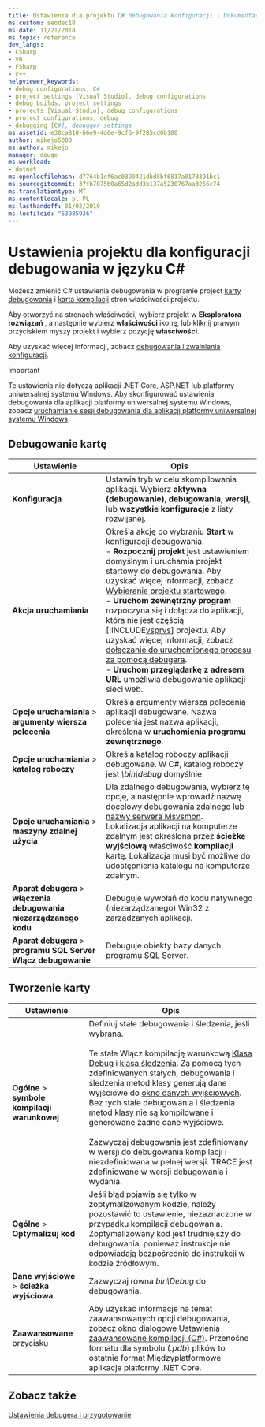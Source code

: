 ```yaml
---
title: Ustawienia dla projektu C# debugowania konfiguracji | Dokumentacja firmy Microsoft
ms.custom: seodec18
ms.date: 11/21/2018
ms.topic: reference
dev_langs:
- CSharp
- VB
- FSharp
- C++
helpviewer_keywords:
- debug configurations, C#
- project settings [Visual Studio], debug configurations
- debug builds, project settings
- projects [Visual Studio], debug configurations
- project configurations, debug
- debugging [C#], debugger settings
ms.assetid: e30ca810-66e9-4d6e-9cf6-9f285cd0b100
author: mikejo5000
ms.author: mikejo
manager: douge
ms.workload:
- dotnet
ms.openlocfilehash: d7764b1ef6ac0399421dbd8bf6817a0173391bc1
ms.sourcegitcommit: 37fb7075b0a65d2add3b137a5230767aa3266c74
ms.translationtype: MT
ms.contentlocale: pl-PL
ms.lasthandoff: 01/02/2019
ms.locfileid: "53985936"
---
```

# <a name="project-settings-for--c-debug-configurations"></a>Ustawienia projektu dla konfiguracji debugowania w języku C#

Możesz zmienić C# ustawienia debugowania w programie project [karty debugowania](#debug-tab) i [karta kompilacji](#build-tab) stron właściwości projektu. 

Aby otworzyć na stronach właściwości, wybierz projekt w **Eksploratora rozwiązań** , a następnie wybierz **właściwości** ikonę, lub kliknij prawym przyciskiem myszy projekt i wybierz pozycję **właściwości**.

Aby uzyskać więcej informacji, zobacz [debugowania i zwalniania konfiguracji](how-to-set-debug-and-release-configurations.md). 

>[!IMPORTANT]
>Te ustawienia nie dotyczą aplikacji .NET Core, ASP.NET lub platformy uniwersalnej systemu Windows. Aby skonfigurować ustawienia debugowania dla aplikacji platformy uniwersalnej systemu Windows, zobacz [uruchamianie sesji debugowania dla aplikacji platformy uniwersalnej systemu Windows](start-a-debugging-session-for-a-store-app-in-visual-studio-vb-csharp-cpp-and-xaml.md).  
  
## <a name="debug-tab"></a>Debugowanie kartę  
  
|Ustawienie|Opis|
|-------------------------------------| - |
| **Konfiguracja** | Ustawia tryb w celu skompilowania aplikacji. Wybierz **aktywna (debugowanie)**, **debugowania**, **wersji**, lub **wszystkie konfiguracje** z listy rozwijanej. |
| **Akcja uruchamiania** | Określa akcję po wybraniu **Start** w konfiguracji debugowania.<br />- **Rozpocznij projekt** jest ustawieniem domyślnym i uruchamia projekt startowy do debugowania. Aby uzyskać więcej informacji, zobacz [Wybieranie projektu startowego](/previous-versions/visualstudio/visual-studio-2010/0s590bew(v=vs.100)).<br />- **Uruchom zewnętrzny program** rozpoczyna się i dołącza do aplikacji, która nie jest częścią [!INCLUDE[vsprvs](../code-quality/includes/vsprvs_md.md)] projektu. Aby uzyskać więcej informacji, zobacz [dołączanie do uruchomionego procesu za pomocą debugera](attach-to-running-processes-with-the-visual-studio-debugger.md).<br />- **Uruchom przeglądarkę z adresem URL** umożliwia debugowanie aplikacji sieci web. |
| **Opcje uruchamiania** > **argumenty wiersza polecenia** | Określa argumenty wiersza polecenia aplikacji debugowane. Nazwa polecenia jest nazwa aplikacji, określona w **uruchomienia programu zewnętrznego**. |
| **Opcje uruchamiania** > **katalog roboczy** | Określa katalog roboczy aplikacji debugowane. W C#, katalog roboczy jest *\bin\debug* domyślnie.
| **Opcje uruchamiania** > **maszyny zdalnej użycia**|Dla zdalnego debugowania, wybierz tę opcję, a następnie wprowadź nazwę docelowy debugowania zdalnego lub [nazwy serwera Msvsmon](../debugger/remote-debugging.md). <br />Lokalizacja aplikacji na komputerze zdalnym jest określona przez **ścieżkę wyjściową** właściwość **kompilacji** kartę. Lokalizacja musi być możliwe do udostępnienia katalogu na komputerze zdalnym. 
| **Aparat debugera** > **włączenia debugowania niezarządzanego kodu** | Debuguje wywołań do kodu natywnego (niezarządzanego) Win32 z zarządzanych aplikacji. |
| **Aparat debugera** > **programu SQL Server Włącz debugowanie** | Debuguje obiekty bazy danych programu SQL Server. |
  
## <a name="build-tab"></a>Tworzenie karty  
  
|Ustawienie|Opis|  
|-------------|-----------------|  
|**Ogólne** > **symbole kompilacji warunkowej**|Definiuj stałe debugowania i śledzenia, jeśli wybrana.<br /><br /> Te stałe Włącz kompilację warunkową [Klasa Debug](/dotnet/api/system.diagnostics.debug) i [klasa śledzenia](/dotnet/api/system.diagnostics.trace). Za pomocą tych zdefiniowanych stałych, debugowania i śledzenia metod klasy generują dane wyjściowe do [okno danych wyjściowych](../ide/reference/output-window.md). Bez tych stałe debugowania i śledzenia metod klasy nie są kompilowane i generowane żadne dane wyjściowe.<br /><br />Zazwyczaj debugowania jest zdefiniowany w wersji do debugowania kompilacji i niezdefiniowana w pełnej wersji. TRACE jest zdefiniowane w wersji debugowania i wydania.|  
|**Ogólne** > **Optymalizuj kod**|Jeśli błąd pojawia się tylko w zoptymalizowanym kodzie, należy pozostawić to ustawienie, niezaznaczone w przypadku kompilacji debugowania. Zoptymalizowany kod jest trudniejszy do debugowania, ponieważ instrukcje nie odpowiadają bezpośrednio do instrukcji w kodzie źródłowym.|  
|**Dane wyjściowe** > **ścieżka wyjściowa**|Zazwyczaj równa *bin\Debug* do debugowania.|
|**Zaawansowane** przycisku|Aby uzyskać informacje na temat zaawansowanych opcji debugowania, zobacz [okno dialogowe Ustawienia zaawansowane kompilacji (C#)](../ide/reference/advanced-build-settings-dialog-box-csharp.md). Przenośne formatu dla symbolu (*.pdb*) plików to ostatnie format Międzyplatformowe aplikacje platformy .NET Core. 
  
## <a name="see-also"></a>Zobacz także  
 [Ustawienia debugera i przygotowanie](../debugger/debugger-settings-and-preparation.md)
